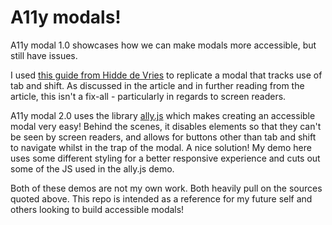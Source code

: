 # A11y modals!

A11y modal 1.0 showcases how we can make modals more accessible, but still have issues.

I used [this guide from Hidde de Vries](hiddedevries.nl) to replicate a modal that tracks use of tab and shift.
As discussed in the article and in further reading from the article, this isn't a fix-all - particularly in regards to screen readers.

A11y modal 2.0 uses the library [ally.js](https://allyjs.io/getting-started.html) which makes creating an accessible modal very easy! Behind the scenes, it disables elements so that they can't be seen by screen readers, and allows for buttons other than tab and shift to navigate whilst in the trap of the modal. A nice solution! My demo here uses some different styling for a better responsive experience and cuts out some of the JS used in the ally.js demo.

Both of these demos are not my own work. Both heavily pull on the sources quoted above. This repo is intended as a reference for my future self and others looking to build accessible modals!
